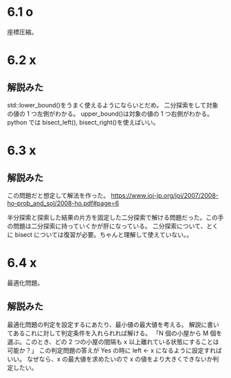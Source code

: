 # 6.1 o

座標圧縮。

# 6.2 x

## 解説みた

std::lower_bound()をうまく使えるようにならいとだめ。
二分探索をして対象の値の 1 つ左側がわかる。
upper_bound()は対象の値の 1 つ右側がわかる。
python では bisect_left(), bisect_right()を使えばいい。

# 6.3 x

## 解説みた

この問題だと想定して解法を作った。
https://www.ioi-jp.org/joi/2007/2008-ho-prob_and_sol/2008-ho.pdf#page=6

半分探索と探索した結果の片方を固定した二分探索で解ける問題だった。この手の問題は二分探索に持っていくかが肝になっている。
二分探索について、とくに bisect については復習が必要。ちゃんと理解して使えていない。。

# 6.4 x

最適化問題。

## 解説みた

最適化問題の判定を設定するにあたり、最小値の最大値を考える。
解説に書いてあるこれに対して判定条件を入れられれば解ける。
「N 個の小屋から M 個を選ぶ。このとき、どの 2 つの小屋の間隔も x 以上離れている状態にすることは可能か？」
この判定問題の答えが Yes の時に left ← x になるように設定すればいい。
なぜなら、x の最大値を求めたいので x の値をより大きくできないか判定したい。
